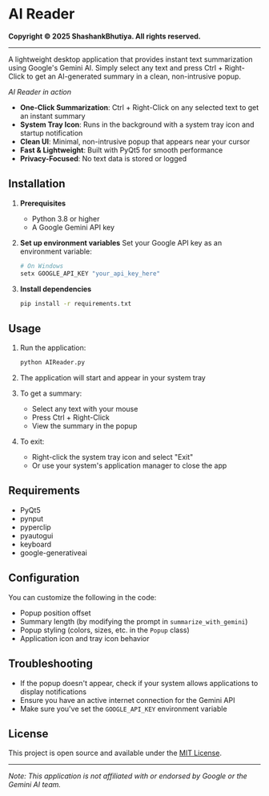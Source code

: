 # AI Reader

**Copyright © 2025 ShashankBhutiya. All rights reserved.**

---

A lightweight desktop application that provides instant text summarization using Google's Gemini AI. Simply select any text and press Ctrl + Right-Click to get an AI-generated summary in a clean, non-intrusive popup.

*AI Reader in action*

- **One-Click Summarization**: Ctrl + Right-Click on any selected text to get an instant summary
- **System Tray Icon**: Runs in the background with a system tray icon and startup notification
- **Clean UI**: Minimal, non-intrusive popup that appears near your cursor
- **Fast & Lightweight**: Built with PyQt5 for smooth performance
- **Privacy-Focused**: No text data is stored or logged

## Installation

1. **Prerequisites**
   - Python 3.8 or higher
   - A Google Gemini API key

2. **Set up environment variables**
   Set your Google API key as an environment variable:
   ```bash
   # On Windows
   setx GOOGLE_API_KEY "your_api_key_here"
   ```

3. **Install dependencies**
   ```bash
   pip install -r requirements.txt
   ```

## Usage

1. Run the application:
   ```bash
   python AIReader.py
   ```

2. The application will start and appear in your system tray

3. To get a summary:
   - Select any text with your mouse
   - Press Ctrl + Right-Click
   - View the summary in the popup

4. To exit:
   - Right-click the system tray icon and select "Exit"
   - Or use your system's application manager to close the app

## Requirements

- PyQt5
- pynput
- pyperclip
- pyautogui
- keyboard
- google-generativeai

## Configuration

You can customize the following in the code:
- Popup position offset
- Summary length (by modifying the prompt in `summarize_with_gemini`)
- Popup styling (colors, sizes, etc. in the `Popup` class)
- Application icon and tray icon behavior

## Troubleshooting

- If the popup doesn't appear, check if your system allows applications to display notifications
- Ensure you have an active internet connection for the Gemini API
- Make sure you've set the `GOOGLE_API_KEY` environment variable

## License

This project is open source and available under the [MIT License](LICENSE).

---

*Note: This application is not affiliated with or endorsed by Google or the Gemini AI team.*
